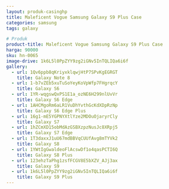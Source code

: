 ```yaml
---
layout: produk-casinghp
title: Maleficent Vogue Samsung Galaxy S9 Plus Case
categories: samsung
tags: galaxy

# Produk
product-title: Maleficent Vogue Samsung Galaxy S9 Plus Case
harga: 90000
sku: hn-0065
image-drive: 1k6L5l0PpZYY9zg2iGNv5InTQLIQa6i6f
gallery:
  - url: 1Qv6ppb8qKriyxklqwjHtP7SPvKgEGRGT
    title: Galaxy Note 8
  - url: 1-b7vZEb5xuTuSoYeyKoVpWfp7FHgrqcY
    title: Galaxy S6
  - url: 1YR-wqgswQxPS1E1a_ozNE6H299nlUvVr
    title: Galaxy S6 Edge
  - url: 1AHCMgoRm6aLR1VuDhYvthGcKdXDpRzNp
    title: Galaxy S6 Edge Plus
  - url: 16g1-mE5YGPNYXtlYze2MDOuOjaryrCly
    title: Galaxy S7
  - url: 1hZCmXD15obMdAzGSBXzpzNusJc8XRpj5
    title: Galaxy S7 Edge
  - url: 1T3daxxJ1uU67mdBBVqCUUfAvg8mTYVk2
    title: Galaxy S8
  - url: 1YWtIgGwaldeoFlAcswDf1o4qasPCTI6Q
    title: Galaxy S8 Plus
  - url: 123ehzTaPhg1zsfFCGV8E5bXZV_AJj3ax
    title: Galaxy S9
  - url: 1k6L5l0PpZYY9zg2iGNv5InTQLIQa6i6f
    title: Galaxy S9 Plus
---
```

